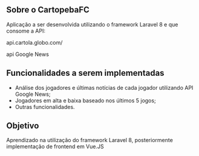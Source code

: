 
## Sobre o CartopebaFC

Aplicação a ser desenvolvida utilizando o framework Laravel 8 e que consome a API:

api.cartola.globo.com/

api Google News

## Funcionalidades a serem implementadas

- Análise dos jogadores e últimas notícias de cada jogador utilizando API Google News;
- Jogadores em alta e baixa baseado nos últimos 5 jogos;
- Outras funcionalidades.


## Objetivo

Aprendizado na utilização do framework Laravel 8, posteriormente implementação de frontend em Vue.JS

